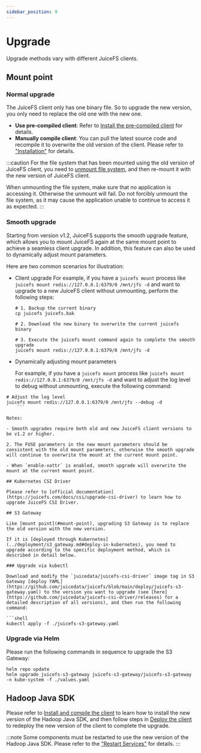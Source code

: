 ```yaml
---
sidebar_position: 9
---
```


# Upgrade

Upgrade methods vary with different JuiceFS clients.

## Mount point

### Normal upgrade

The JuiceFS client only has one binary file. So to upgrade the new version, you only need to replace the old one with the new one.

- **Use pre-compiled client**: Refer to [Install the pre-compiled client](../getting-started/installation.md#install-the-pre-compiled-client) for details.
- **Manually compile client**: You can pull the latest source code and recompile it to overwrite the old version of the client. Please refer to ["Installation"](../getting-started/installation.md#manually-compiling) for details.

:::caution
For the file system that has been mounted using the old version of JuiceFS client, you need to [unmount file system](../getting-started/for_distributed.md#7-unmount-the-file-system), and then re-mount it with the new version of JuiceFS client.

When unmounting the file system, make sure that no application is accessing it. Otherwise the unmount will fail. Do not forcibly unmount the file system, as it may cause the application unable to continue to access it as expected.
:::

### Smooth upgrade

Starting from version v1.2, JuiceFS supports the smooth upgrade feature, which allows you to mount JuiceFS again at the same mount point to achieve a seamless client upgrade. In addition, this feature can also be used to dynamically adjust mount parameters.

Here are two common scenarios for illustration:

- Client upgrade
    For example, if you have a `juicefs mount` process like `juicefs mount redis://127.0.0.1:6379/0 /mnt/jfs -d` and want to upgrade to a new JuiceFS client without unmounting, perform the following steps:

    ```shell
    # 1. Backup the current binary
    cp juicefs juicefs.bak
   
    # 2. Download the new binary to overwrite the current juicefs binary
   
    # 3. Execute the juicefs mount command again to complete the smooth upgrade
    juicefs mount redis://127.0.0.1:6379/0 /mnt/jfs -d
    ```

- Dynamically adjusting mount parameters

    For example, if you have a `juicefs mount` process like `juicefs mount redis://127.0.0.1:6379/0 /mnt/jfs -d` and want to adjust the log level to debug without unmounting, execute the following command:

```shell
# Adjust the log level
juicefs mount redis://127.0.0.1:6379/0 /mnt/jfs --debug -d
    ```

Notes:

- Smooth upgrades require both old and new JuiceFS client versions to be v1.2 or higher.

2. The FUSE parameters in the new mount parameters should be consistent with the old mount parameters, otherwise the smooth upgrade will continue to overwrite the mount at the current mount point.

- When `enable-xattr` is enabled, smooth upgrade will overwrite the mount at the current mount point.

## Kubernetes CSI Driver

Please refer to [official documentation](https://juicefs.com/docs/csi/upgrade-csi-driver) to learn how to upgrade JuiceFS CSI Driver.

## S3 Gateway

Like [mount point](#mount-point), upgrading S3 Gateway is to replace the old version with the new version.

If it is [deployed through Kubernetes](../deployment/s3_gateway.md#deploy-in-kubernetes), you need to upgrade according to the specific deployment method, which is described in detail below.

### Upgrade via kubectl

Download and modify the `juicedata/juicefs-csi-driver` image tag in S3 Gateway [deploy YAML](https://github.com/juicedata/juicefs/blob/main/deploy/juicefs-s3-gateway.yaml) to the version you want to upgrade (see [here](https://github.com/juicedata/juicefs-csi-driver/releases) for a detailed description of all versions), and then run the following command:

```shell
kubectl apply -f ./juicefs-s3-gateway.yaml
```

### Upgrade via Helm

Please run the following commands in sequence to upgrade the S3 Gateway:

```shell
helm repo update
helm upgrade juicefs-s3-gateway juicefs-s3-gateway/juicefs-s3-gateway -n kube-system -f ./values.yaml
```

## Hadoop Java SDK

Please refer to [Install and compile the client](../deployment/hadoop_java_sdk.md#install-and-compile-the-client) to learn how to install the new version of the Hadoop Java SDK, and then follow steps in [Deploy the client](../deployment/hadoop_java_sdk.md#deploy-the-client) to redeploy the new version of the client to complete the upgrade.

:::note
Some components must be restarted to use the new version of the Hadoop Java SDK. Please refer to the ["Restart Services"](../deployment/hadoop_java_sdk.md#restart-services) for details.
:::
